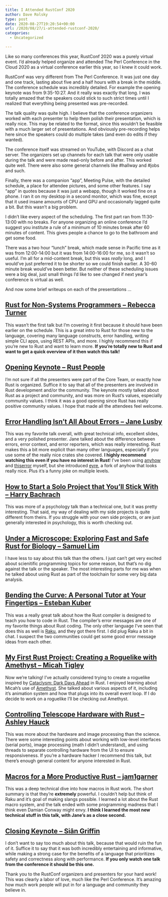 ```yaml
---
title: I Attended RustConf 2020
author: Dave Rolsky
type: post
date: 2020-08-27T19:20:54+00:00
url: /2020/08/27/i-attended-rustconf-2020/
categories:
  - Uncategorized

---
```

Like so many conferences this year, RustConf 2020 was a purely virtual event. I&#8217;d already helped organize and attended The Perl Conference in the Cloud 2020 as a virtual conference earlier this year, so I knew it could work.

RustConf was very different from The Perl Conference. It was just one day and one track, lasting about five and a half hours with a break in the middle. The conference schedule was incredibly detailed. For example the opening keynote was from 9:35-10:27. And it really was exactly that long. I was totally amazed that the speakers could stick to such strict times until I realized that everything being presented was pre-recorded.

The talk quality was quite high. I believe that the conference organizers worked with each presenter to help them polish their presentation, which is really nice. This may be related to the format, since this wouldn&#8217;t be feasible with a much larger set of presentations. And obviously pre-recording helps here since the speakers could do multiple takes (and even do edits if they wanted).

The conference itself was streamed on YouTube, with Discord as a chat server. The organizers set up channels for each talk that were only usable during the talk and were made read-only before and after. This worked quite well. There were also some general channels like #hallway and #jobs and such.

Finally, there was a companion &#8220;app&#8221;, Meeting Pulse, with the detailed schedule, a place for attendee pictures, and some other features. I say &#8220;app&#8221; in quotes because it was just a webapp, though it worked fine on a phone. I ran it on my desktop in a second monitor, which was fine, except that it used insane amounts of CPU and GPU and occasionally lagged quite a bit. But this wasn&#8217;t a big problem.

I didn&#8217;t like every aspect of the scheduling. The first part ran from 11:30-13:00 with no breaks. For anyone organizing an online conference I&#8217;d suggest you institute a rule of a minimum of 10 minutes break after 60 minutes of content. This gives people a chance to go to the bathroom and get some food.

There was a two hour &#8220;lunch&#8221; break, which made sense in Pacific time as it was from 12:00-14:00 but it was from 14:00-16:00 for me, so it wasn&#8217;t so useful. I&#8217;m all for a mid-content break, but this was _really_ long, and I would&#8217;ve just preferred it to be shorter so we could finish earlier. A 30-60 minute break would&#8217;ve been better. But neither of these scheduling issues were a big deal, just small things I&#8217;d like to see changed if next year&#8217;s conference is virtual as well.

And now some brief writeups on each of the presentations &#8230;

## [Rust for Non-Systems Programmers &#8211; Rebecca Turner][1]

This wasn&#8217;t the first talk but I&#8217;m covering it first because it should have been earlier on the schedule. This is a great intro to Rust for those new to the language, covering many language constructs, error handling, writing simple CLI apps, using REST APIs, and more. I highly recommend this if you&#8217;re new to Rust and want to learn more. **If you&#8217;re totally new to Rust and want to get a quick overview of it then watch this talk!**

## [Opening Keynote &#8211; Rust People][2]

I&#8217;m not sure if all the presenters were part of the Core Team, or exactly how Rust is organized. Suffice it to say that all of the presenters are involved in Rust development and/or the community. The keynote mostly talked about Rust as a project and community, and was more on Rust&#8217;s values, especially community values. I think it was a good opening since Rust has really positive community values. I hope that made all the attendees feel welcome.

## [Error Handling Isn&#8217;t All About Errors &#8211; Jane Lusby][3]

This was my favorite talk overall, with great technical info, excellent slides, and a very polished presenter. Jane talked about the difference between errors, error context, and error reporters, which was really interesting. Rust makes this a bit more explicit than many other languages, especially if you use some of the really nice crates she covered. **I highly recommend watching this even if you have no interest in Rust**! I&#8217;ve been using [anyhow][4] and [thiserror][5] myself, but she introduced [eyre][6], a fork of anyhow that looks really nice. Plus it&#8217;s a funny joke on multiple levels.

## [How to Start a Solo Project that You’ll Stick With &#8211; Harry Bachrach][7]

This was more of a psychology talk than a technical one, but it was pretty interesting. That said, my way of dealing with my side projects is quite different from theirs. If you struggle with your own side projects, or are just generally interested in psychology, this is worth checking out.

## [Under a Microscope: Exploring Fast and Safe Rust for Biology &#8211; Samuel Lim][8]

I have less to say about this talk than the others. I just can&#8217;t get very excited about scienitific programming topics for some reason, but that&#8217;s no dig against the talk or the speaker. The most interesting parts for me was when he talked about using Rust as part of the toolchain for some very big data analysis.

## [Bending the Curve: A Personal Tutor at Your Fingertips &#8211; Esteban Kuber][9]

This was a really great talk about how the Rust compiler is designed to teach you how to code in Rust. The compiler&#8217;s error messages are one of my favorite things about Rust coding. The only other language I&#8217;ve seen that does this as well is [Raku][10], and they got there first. I did plug Raku a bit in chat. I suspect the two communities could get some good error message ideas from each other.

## [My First Rust Project: Creating a Roguelike with Amethyst &#8211; Micah Tigley][11]

Now we&#8217;re talking! I&#8217;ve actually considered trying to create a roguelike inspired by [Cataclysm: Dark Days Ahead][12] in Rust. I enjoyed learning about Micah&#8217;s use of [Amethyst][13]. She talked about various aspects of it, including it&#8217;s animation system and how that plugs into its overall event loop. If I do decide to work on a roguelike I&#8217;ll be checking out Amethyst.

## [Controlling Telescope Hardware with Rust &#8211; Ashley Hauck][14]

This was more about the hardware and image processing than the science. There were some interesting points about working with low-level interfaces (serial ports), image processing (math I didn&#8217;t understand), and using threads to separate controlling hardware from the UI to ensure responsiveness. If you&#8217;re a hardware hacker I recommend this talk, but there&#8217;s enough general content for anyone interested in Rust.

## [Macros for a More Productive Rust &#8211; jam1garner][15]

This was a deep technical dive into how macros in Rust work. The short summary is that they&#8217;re **extremely** powerful. I couldn&#8217;t help but think of Raku and it&#8217;s goal of making slangs possible. I learned a lot about the Rust macro system, and the talk ended with some programming madness that I think even Damian Conway might envy. **I think I learned the most new technical stuff in this talk, with Jane&#8217;s as a close second.**

## [Closing Keynote &#8211; Siân Griffin][16]

I don&#8217;t want to say too much about this talk, because that would ruin the fun of it. Suffice it to say that it was both incredibly entertaining and informative, while making a strong case for the benefits of a language that prioritizes safety and correctness along with performance. **If you only watch one talk from the conference it should be this one.**

Thank you to the RustConf organizers and presenters for your hard work! This was clearly a labor of love, much like the Perl Conference. It&#8217;s amazing how much work people will put in for a language and community they believe in.

 [1]: https://youtu.be/BBvcK_nXUEg
 [2]: https://youtu.be/IwPRu5FhfIQ
 [3]: https://youtu.be/rAF8mLI0naQ
 [4]: https://crates.io/crates/anyhow
 [5]: https://crates.io/crates/thiserror
 [6]: https://crates.io/crates/eyre
 [7]: https://youtu.be/yv6L_xmjw5I
 [8]: https://youtu.be/2b8InauuRqw
 [9]: https://youtu.be/Z6X7Ada0ugE
 [10]: https://raku.org/
 [11]: https://youtu.be/GFi_EdS_s_c
 [12]: https://cataclysmdda.org/
 [13]: https://amethyst.rs/
 [14]: https://youtu.be/xlVnp7VOxRE
 [15]: https://youtu.be/dZiWkbnaQe8
 [16]: https://youtu.be/RNsEsZbXE-4